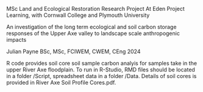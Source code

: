 MSc Land and Ecological Restoration
Research Project
At Eden Project Learning, with Cornwall College and Plymouth University

An investigation of the long term ecological and soil carbon storage responses of the Upper Axe valley to landscape scale anthropogenic impacts

Julian Payne BSc, MSc, FCIWEM, CWEM, CEng
2024

R code provides soil core soil sample carbon analyis for samples take in the upper River Axe floodplain.
To run in R-Studio, RMD files should be located in a folder /Script, spreadsheet data in a folder /Data.
Details of soil cores is provided in River Axe Soil Profile Cores.pdf.
